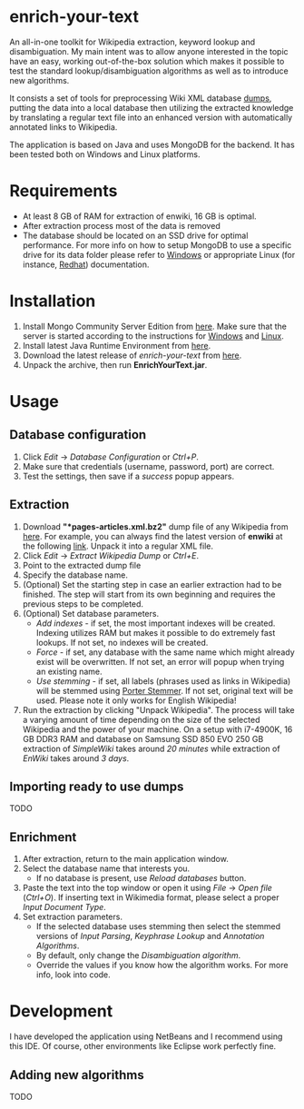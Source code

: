 # enrich-your-text
An all-in-one toolkit for Wikipedia extraction, keyword lookup and disambiguation. My main intent was to allow anyone interested in the topic have an easy, working out-of-the-box solution which makes it possible to test the standard lookup/disambiguation algorithms as well as to introduce new algorithms.

It consists a set of tools for preprocessing Wiki XML database [dumps](https://dumps.wikimedia.org/), putting the data into a local database then utilizing the extracted knowledge by translating a regular text file into an enhanced version with automatically annotated links to Wikipedia.

The application is based on Java and uses MongoDB for the backend. It has been tested both on Windows and Linux platforms.

# Requirements
* At least 8 GB of RAM for extraction of enwiki, 16 GB is optimal.
* After extraction process most of the data is removed
* The database should be located on an SSD drive for optimal performance. For more info on how to setup MongoDB to use a specific drive for its data folder please refer to [Windows](https://docs.mongodb.com/manual/tutorial/install-mongodb-on-windows/#configure-a-windows-service-for-mongodb-community-edition) or appropriate Linux (for instance, [Redhat](https://docs.mongodb.com/manual/tutorial/install-mongodb-on-red-hat/#data-directories-and-permissions)) documentation.

# Installation
1. Install Mongo Community Server Edition from [here](https://www.mongodb.com/). Make sure that the server is started according to the instructions for [Windows](https://docs.mongodb.com/manual/tutorial/install-mongodb-on-windows/) and [Linux](https://docs.mongodb.com/manual/administration/install-on-linux/).
2. Install latest Java Runtime Environment from [here](https://www.java.com/en/).
3. Download the latest release of *enrich-your-text* from [here](https://github.com/mnarusze/enrich-your-text/releases/latest).
4. Unpack the archive, then run **EnrichYourText.jar**.

# Usage

## Database configuration
1. Click *Edit* -> *Database Configuration* or *Ctrl+P*.
2. Make sure that credentials (username, password, port) are correct.
3. Test the settings, then save if a *success* popup appears.

## Extraction
1. Download **"\*pages-articles.xml.bz2"** dump file of any Wikipedia from [here](https://dumps.wikimedia.org). For example, you can always find the latest version of **enwiki** at the following [link](https://dumps.wikimedia.org/enwiki/latest/enwiki-latest-pages-articles.xml.bz2). Unpack it into a regular XML file.
2. Click *Edit* -> *Extract Wikipedia Dump* or *Ctrl+E*.
3. Point to the extracted dump file 
4. Specify the database name.
5. (Optional) Set the starting step in case an earlier extraction had to be finished. The step will start from its own beginning and requires the previous steps to be completed.
6. (Optional) Set database parameters.
   * *Add indexes* - if set, the most important indexes will be created. Indexing utilizes RAM but makes it possible to do extremely fast lookups. If not set, no indexes will be created.
   * *Force* - if set, any database with the same name which might already exist will be overwritten. If not set, an error will popup when trying an existing name.
   * *Use stemming* - if set, all labels (phrases used as links in Wikipedia) will be stemmed using [Porter Stemmer](https://tartarus.org/martin/PorterStemmer/). If not set, original text will be used. Please note it only works for English Wikipedia!
7. Run the extraction by clicking "Unpack Wikipedia". The process will take a varying amount of time depending on the size of the selected Wikipedia and the power of your machine. On a setup with i7-4900K, 16 GB DDR3 RAM and database on Samsung SSD 850 EVO 250 GB extraction of *SimpleWiki* takes around *20 minutes* while extraction of *EnWiki* takes around *3 days*.

## Importing ready to use dumps
TODO

## Enrichment
1. After extraction, return to the main application window.
2. Select the database name that interests you.
   * If no database is present, use *Reload databases* button.
3. Paste the text into the top window or open it using *File* -> *Open file* (*Ctrl+O*). If inserting text in Wikimedia format, please select a proper *Input Document Type*.
4. Set extraction parameters.
   * If the selected database uses stemming then select the stemmed versions of *Input Parsing*, *Keyphrase Lookup* and *Annotation Algorithms*.
   * By default, only change the *Disambiguation algorithm*.
   * Override the values if you know how the algorithm works. For more info, look into code.

# Development
I have developed the application using NetBeans and I recommend using this IDE. Of course, other environments like Eclipse work perfectly fine.

## Adding new algorithms
TODO
